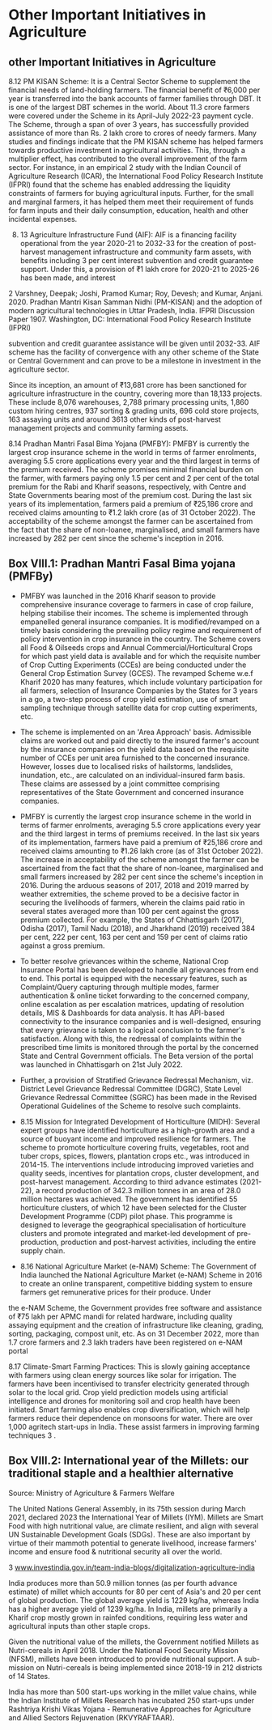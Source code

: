# Other Important Initiatives in Agriculture

## other Important Initiatives in Agriculture

8.12 PM KISAN Scheme: It is a Central Sector Scheme to supplement the financial needs of land-holding  farmers. The  financial  benefit  of    ₹6,000  per  year  is  transferred  into  the  bank accounts of farmer families through DBT. It is one of the largest DBT schemes in the world. About 11.3 crore farmers were covered under the Scheme in its April-July 2022-23 payment cycle. The Scheme, through a span of over 3 years, has successfully provided assistance of more than Rs. 2 lakh crore to crores of needy farmers. Many studies and findings indicate that the PM KISAN scheme has helped farmers towards productive investment in agricultural activities. This, through a multiplier effect, has contributed to the overall improvement of the farm sector. For instance, in an empirical 2 study  with the Indian Council of Agriculture Research (ICAR), the  International  Food  Policy  Research Institute  (IFPRI)  found  that  the  scheme  has  enabled addressing the liquidity constraints of farmers for buying agricultural inputs. Further, for the small and marginal farmers, it has helped them meet their requirement of funds for farm inputs and their daily consumption, education, health and other incidental expenses.

8. 13 Agriculture Infrastructure Fund (AIF): AIF is a financing facility operational from the year 2020-21 to 2032-33 for the creation of post-harvest management infrastructure and community farm assets, with benefits including 3 per cent interest subvention and credit guarantee support. Under this, a provision of ₹1 lakh crore for 2020-21 to 2025-26 has been made, and interest

2 Varshney, Deepak; Joshi, Pramod Kumar; Roy, Devesh; and Kumar, Anjani. 2020. Pradhan Mantri Kisan Samman Nidhi (PM-KISAN) and the adoption of modern agricultural technologies in Uttar Pradesh, India. IFPRI Discussion Paper 1907. Washington, DC: International Food Policy Research Institute (IFPRI)

subvention and credit guarantee assistance will be given until 2032-33.  AIF scheme has the facility of convergence with any other scheme of the State or Central Government and can prove to be a milestone in investment in the agriculture sector.

Since its inception, an amount of ₹13,681 crore has been sanctioned for agriculture infrastructure in  the  country,  covering  more  than  18,133  projects. These  include  8,076  warehouses,  2,788 primary processing units, 1,860 custom hiring centres, 937 sorting &amp; grading units, 696 cold store  projects,  163  assaying  units  and  around  3613  other  kinds  of  post-harvest  management projects and community farming assets.

8.14  Pradhan  Mantri  Fasal  Bima  Yojana  (PMFBY):  PMFBY  is  currently  the  largest  crop insurance scheme in the world in terms of farmer enrolments, averaging 5.5 crore applications every year and the third largest in terms of the premium received. The scheme promises minimal financial burden on the farmer, with farmers paying only 1.5 per cent and 2 per cent of the total premium for the Rabi and Kharif seasons, respectively, with Centre and State Governments bearing most of the premium cost. During the last six years of its implementation, farmers paid a premium of ₹25,186 crore and received claims amounting to ₹1.2 lakh crore (as of 31 October 2022). The acceptability of the scheme amongst the farmer can be ascertained from the fact that the share of non-loanee, marginalised, and small farmers have increased by 282 per cent since the scheme's inception in 2016.

## Box VIII.1: Pradhan Mantri Fasal Bima yojana (PMFBy)

- PMFBY was launched in the 2016 Kharif season to provide comprehensive insurance coverage to farmers in case of crop failure, helping stabilise their incomes. The scheme is implemented through empanelled general insurance companies. It is modified/revamped on a timely basis considering the prevailing policy regime and requirement of policy intervention in crop insurance in the country. The Scheme covers all Food &amp; Oilseeds crops and Annual Commercial/Horticultural  Crops  for  which  past  yield  data  is  available  and  for  which  the requisite number of Crop Cutting Experiments (CCEs) are being conducted under the General Crop Estimation Survey (GCES). The revamped Scheme w.e.f Kharif 2020 has many features, which include voluntary participation for all farmers, selection of Insurance Companies by the States for 3 years in a go, a two-step process of crop yield estimation, use of smart sampling technique through satellite data for crop cutting experiments, etc.
- The scheme is implemented on an 'Area Approach' basis. Admissible claims are worked out  and  paid  directly  to  the  insured  farmer's  account  by  the  insurance  companies  on  the yield data based on the requisite number of CCEs per unit area furnished to the concerned insurance. However, losses due to localised risks of hailstorms, landslides, inundation, etc., are calculated on an individual-insured farm basis. These claims are assessed by a joint committee comprising representatives of the State Government and concerned insurance companies.

- PMFBY is currently the largest crop insurance scheme in the world in terms of farmer enrolments,  averaging  5.5  crore  applications  every  year  and  the  third  largest  in  terms  of premiums received. In the last six years of its implementation, farmers have paid a premium of ₹25,186 crore and received claims amounting to ₹1.26 lakh crore (as of 31st October 2022). The increase in acceptability of the scheme amongst the farmer can be ascertained from the fact that the share of non-loanee, marginalised and small farmers increased by 282 per cent since the scheme's inception in 2016. During the arduous seasons of 2017, 2018 and 2019 marred by weather extremities, the scheme proved to be a decisive factor in securing the livelihoods of farmers, wherein the claims paid ratio in several states averaged more than 100 per cent against the gross premium collected. For example, the States of Chhattisgarh (2017), Odisha (2017), Tamil Nadu (2018), and Jharkhand (2019) received 384 per cent, 222 per cent, 163 per cent and 159 per cent of claims ratio against a gross premium.
- To better resolve grievances within the scheme, National Crop Insurance Portal has been developed to handle all grievances from end to end. This portal is equipped with the necessary features, such as Complaint/Query capturing through multiple modes, farmer authentication &amp; online  ticket  forwarding  to  the  concerned  company,  online  escalation  as  per  escalation matrices, updating of resolution details, MIS &amp; Dashboards for data analysis. It has API-based connectivity to the insurance companies and is well-designed, ensuring that every grievance is taken to a logical conclusion to the farmer's satisfaction. Along with this, the redressal of complaints within the prescribed time limits is monitored through the portal by the concerned State  and  Central  Government  officials.  The  Beta  version  of  the  portal  was  launched  in Chhattisgarh on 21st July 2022.
- Further, a provision of Stratified Grievance Redressal Mechanism, viz. District Level Grievance  Redressal  Committee  (DGRC),  State  Level  Grievance  Redressal  Committee (SGRC) has been made in the Revised Operational Guidelines of the Scheme to resolve such complaints.
- 8.15  Mission for Integrated Development of Horticulture (MIDH): Several expert groups have identified horticulture as a high-growth area and a source of buoyant income and improved resilience for farmers. The scheme to promote horticulture covering fruits, vegetables, root and tuber crops, spices, flowers, plantation crops etc., was introduced in 2014-15. The interventions include introducing improved varieties and quality seeds, incentives for plantation crops, cluster development, and post-harvest management. According to third advance estimates (2021-22), a record production of 342.3 million tonnes in an area of 28.0 million hectares was achieved. The government has identified 55 horticulture clusters, of which 12 have been selected for the Cluster Development Programme (CDP) pilot phase. This programme is designed to leverage the geographical specialisation of horticulture clusters and promote integrated and market-led development  of  pre-production,  production  and  post-harvest  activities,  including  the  entire supply chain.
- 8.16  National  Agriculture  Market  (e-NAM)  Scheme:  The  Government  of  India  launched the  National Agriculture  Market  (e-NAM)  Scheme  in  2016  to  create  an  online  transparent, competitive bidding system to ensure farmers get remunerative prices for their produce. Under

the e-NAM Scheme, the Government provides free software and assistance of ₹75 lakh per APMC mandi for related hardware, including quality assaying equipment and the creation of infrastructure like cleaning, grading, sorting, packaging, compost unit, etc. As on 31 December 2022, more than 1.7 crore farmers and 2.3 lakh traders have been registered on e-NAM portal

8.17  Climate-Smart Farming Practices: This is slowly gaining acceptance with farmers using clean energy sources like solar for irrigation. The farmers have been incentivised to transfer electricity generated through solar to the local grid. Crop yield prediction models using artificial intelligence and drones for monitoring soil and crop health have been initiated. Smart farming also enables crop diversification, which will help farmers reduce their dependence on monsoons for water. There are over 1,000 agritech start-ups in India. These assist farmers in improving farming techniques  3 .

## Box VIII.2: International year of the Millets: our traditional staple and a healthier alternative

<!-- image -->

Source: Ministry of Agriculture &amp; Farmers Welfare

The United Nations General Assembly, in its 75th session during March 2021, declared 2023 the International Year of Millets (IYM). Millets are Smart Food with high nutritional value, are  climate  resilient,  and  align  with  several  UN  Sustainable  Development  Goals  (SDGs). These are also important by virtue of their mammoth potential to generate livelihood, increase farmers' income and ensure food &amp; nutritional security all over the world.

3 www.investindia.gov.in/team-india-blogs/digitalization-agriculture-india

India produces more than 50.9 million tonnes (as per fourth advance estimate) of millet which accounts for 80 per cent of Asia's and 20 per cent of global production. The global average yield is 1229 kg/ha, whereas India has a higher average yield of 1239 kg/ha. In India, millets are  primarily  a  Kharif  crop  mostly  grown  in  rainfed  conditions,  requiring  less  water  and agricultural inputs than other staple crops.

Given the nutritional value of the millets, the Government notified Millets as Nutri-cereals in April 2018. Under the National Food Security Mission (NFSM), millets have been introduced to  provide  nutritional  support. A  sub-mission  on  Nutri-cereals  is  being  implemented  since 2018-19 in 212 districts of 14 States.

India  has  more  than  500  start-ups  working  in  the  millet  value  chains,  while  the  Indian Institute  of  Millets  Research  has  incubated  250  start-ups  under  Rashtriya  Krishi  Vikas Yojana - Remunerative Approaches for Agriculture and Allied Sectors Rejuvenation (RKVYRAFTAAR).